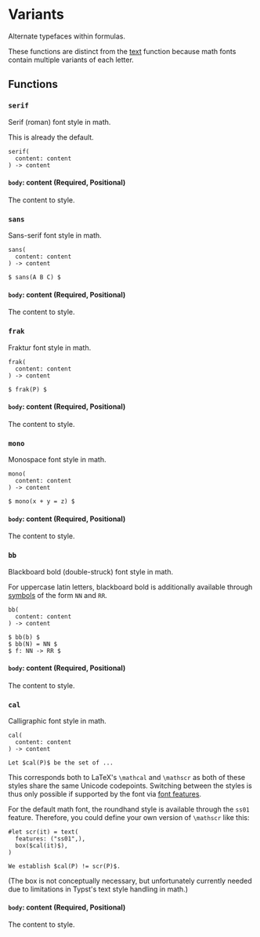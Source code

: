 # Variants

Alternate typefaces within formulas.

These functions are distinct from the [text](/docs/reference/text/text/) function because math fonts contain multiple variants of each letter.

## Functions

### `serif`

Serif (roman) font style in math.

This is already the default.

```
serif(
  content: content
) -> content
```

#### `body`: content (Required, Positional)

The content to style.

### `sans`

Sans-serif font style in math.

```
sans(
  content: content
) -> content
```

```typst
$ sans(A B C) $
```

#### `body`: content (Required, Positional)

The content to style.

### `frak`

Fraktur font style in math.

```
frak(
  content: content
) -> content
```

```typst
$ frak(P) $
```

#### `body`: content (Required, Positional)

The content to style.

### `mono`

Monospace font style in math.

```
mono(
  content: content
) -> content
```

```typst
$ mono(x + y = z) $
```

#### `body`: content (Required, Positional)

The content to style.

### `bb`

Blackboard bold (double-struck) font style in math.

For uppercase latin letters, blackboard bold is additionally available through [symbols](/docs/reference/symbols/sym/) of the form `NN` and `RR`.

```
bb(
  content: content
) -> content
```

```typst
$ bb(b) $
$ bb(N) = NN $
$ f: NN -> RR $
```

#### `body`: content (Required, Positional)

The content to style.

### `cal`

Calligraphic font style in math.

```
cal(
  content: content
) -> content
```

```typst
Let $cal(P)$ be the set of ...
```

This corresponds both to LaTeX's `\mathcal` and `\mathscr` as both of these styles share the same Unicode codepoints. Switching between the styles is thus only possible if supported by the font via [font features](/docs/reference/text/text/#parameters-features).

For the default math font, the roundhand style is available through the `ss01` feature. Therefore, you could define your own version of `\mathscr` like this:

```typst
#let scr(it) = text(
  features: ("ss01",),
  box($cal(it)$),
)

We establish $cal(P) != scr(P)$.
```

(The box is not conceptually necessary, but unfortunately currently needed due to limitations in Typst's text style handling in math.)

#### `body`: content (Required, Positional)

The content to style.
